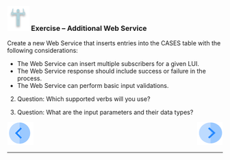 ### ![](/academy/Training_Level_1/03_fabric_basic_LU/images/Exercise.png) Exercise  – Additional Web Service

Create a new Web Service that inserts entries into the CASES table with the following considerations: 
-    The Web Service can insert multiple subscribers for a given LUI. 
-    The Web Service response should include success or failure in the process.
-    The Web Service can perform basic input validations.

2.  Question: Which supported verbs will you use?

3.  Question: What are the input parameters and their data types?


 [![Previous](/articles/images/Previous.png)](/academy/Training_Level_1/06_web_services/06_response_codes_and_supported_verbs.md)[<img align="right" width="60" height="54" src="/articles/images/Next.png">](/academy/Training_Level_1/06_web_services/08_additional_web_services_solutions.md)

------
